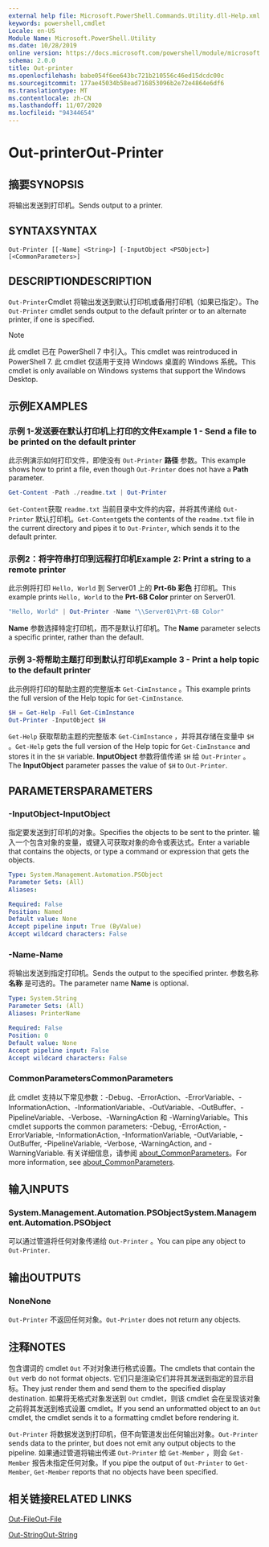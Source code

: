 ```yaml
---
external help file: Microsoft.PowerShell.Commands.Utility.dll-Help.xml
keywords: powershell,cmdlet
Locale: en-US
Module Name: Microsoft.PowerShell.Utility
ms.date: 10/28/2019
online version: https://docs.microsoft.com/powershell/module/microsoft.powershell.utility/out-printer?view=powershell-5.1&WT.mc_id=ps-gethelp
schema: 2.0.0
title: Out-printer
ms.openlocfilehash: babe054f6ee643bc721b210556c46ed15dcdc00c
ms.sourcegitcommit: 177ae45034b58ead716853096b2e72e4864e6df6
ms.translationtype: MT
ms.contentlocale: zh-CN
ms.lasthandoff: 11/07/2020
ms.locfileid: "94344654"
---
```

# <span data-ttu-id="b74bb-103">Out-printer</span><span class="sxs-lookup"><span data-stu-id="b74bb-103">Out-Printer</span></span>

## <span data-ttu-id="b74bb-104">摘要</span><span class="sxs-lookup"><span data-stu-id="b74bb-104">SYNOPSIS</span></span>
<span data-ttu-id="b74bb-105">将输出发送到打印机。</span><span class="sxs-lookup"><span data-stu-id="b74bb-105">Sends output to a printer.</span></span>

## <span data-ttu-id="b74bb-106">SYNTAX</span><span class="sxs-lookup"><span data-stu-id="b74bb-106">SYNTAX</span></span>

```
Out-Printer [[-Name] <String>] [-InputObject <PSObject>] [<CommonParameters>]
```

## <span data-ttu-id="b74bb-107">DESCRIPTION</span><span class="sxs-lookup"><span data-stu-id="b74bb-107">DESCRIPTION</span></span>

<span data-ttu-id="b74bb-108">`Out-Printer`Cmdlet 将输出发送到默认打印机或备用打印机（如果已指定）。</span><span class="sxs-lookup"><span data-stu-id="b74bb-108">The `Out-Printer` cmdlet sends output to the default printer or to an alternate printer, if one is specified.</span></span>

> [!NOTE]
> <span data-ttu-id="b74bb-109">此 cmdlet 已在 PowerShell 7 中引入。</span><span class="sxs-lookup"><span data-stu-id="b74bb-109">This cmdlet was reintroduced in PowerShell 7.</span></span> <span data-ttu-id="b74bb-110">此 cmdlet 仅适用于支持 Windows 桌面的 Windows 系统。</span><span class="sxs-lookup"><span data-stu-id="b74bb-110">This cmdlet is only available on Windows systems that support the Windows Desktop.</span></span>

## <span data-ttu-id="b74bb-111">示例</span><span class="sxs-lookup"><span data-stu-id="b74bb-111">EXAMPLES</span></span>

### <span data-ttu-id="b74bb-112">示例 1-发送要在默认打印机上打印的文件</span><span class="sxs-lookup"><span data-stu-id="b74bb-112">Example 1 - Send a file to be printed on the default printer</span></span>

<span data-ttu-id="b74bb-113">此示例演示如何打印文件，即使没有 `Out-Printer` **路径** 参数。</span><span class="sxs-lookup"><span data-stu-id="b74bb-113">This example shows how to print a file, even though `Out-Printer` does not have a **Path** parameter.</span></span>

```powershell
Get-Content -Path ./readme.txt | Out-Printer
```

<span data-ttu-id="b74bb-114">`Get-Content`获取 `readme.txt` 当前目录中文件的内容，并将其传递给 `Out-Printer` 默认打印机。</span><span class="sxs-lookup"><span data-stu-id="b74bb-114">`Get-Content`gets the contents of the `readme.txt` file in the current directory and pipes it to `Out-Printer`, which sends it to the default printer.</span></span>

### <span data-ttu-id="b74bb-115">示例2：将字符串打印到远程打印机</span><span class="sxs-lookup"><span data-stu-id="b74bb-115">Example 2: Print a string to a remote printer</span></span>

<span data-ttu-id="b74bb-116">此示例将打印 `Hello, World` 到 Server01 上的 **Prt-6b 彩色** 打印机。</span><span class="sxs-lookup"><span data-stu-id="b74bb-116">This example prints `Hello, World` to the **Prt-6B Color** printer on Server01.</span></span>

```powershell
"Hello, World" | Out-Printer -Name "\\Server01\Prt-6B Color"
```

<span data-ttu-id="b74bb-117">**Name** 参数选择特定打印机，而不是默认打印机。</span><span class="sxs-lookup"><span data-stu-id="b74bb-117">The **Name** parameter selects a specific printer, rather than the default.</span></span>

### <span data-ttu-id="b74bb-118">示例 3-将帮助主题打印到默认打印机</span><span class="sxs-lookup"><span data-stu-id="b74bb-118">Example 3 - Print a help topic to the default printer</span></span>

<span data-ttu-id="b74bb-119">此示例将打印的帮助主题的完整版本 `Get-CimInstance` 。</span><span class="sxs-lookup"><span data-stu-id="b74bb-119">This example prints the full version of the Help topic for `Get-CimInstance`.</span></span>

```powershell
$H = Get-Help -Full Get-CimInstance
Out-Printer -InputObject $H
```

<span data-ttu-id="b74bb-120">`Get-Help` 获取帮助主题的完整版本 `Get-CimInstance` ，并将其存储在变量中 `$H` 。</span><span class="sxs-lookup"><span data-stu-id="b74bb-120">`Get-Help` gets the full version of the Help topic for `Get-CimInstance` and stores it in the `$H` variable.</span></span> <span data-ttu-id="b74bb-121">**InputObject** 参数将值传递 `$H` 给 `Out-Printer` 。</span><span class="sxs-lookup"><span data-stu-id="b74bb-121">The **InputObject** parameter passes the value of `$H` to `Out-Printer`.</span></span>

## <span data-ttu-id="b74bb-122">PARAMETERS</span><span class="sxs-lookup"><span data-stu-id="b74bb-122">PARAMETERS</span></span>

### <span data-ttu-id="b74bb-123">-InputObject</span><span class="sxs-lookup"><span data-stu-id="b74bb-123">-InputObject</span></span>

<span data-ttu-id="b74bb-124">指定要发送到打印机的对象。</span><span class="sxs-lookup"><span data-stu-id="b74bb-124">Specifies the objects to be sent to the printer.</span></span> <span data-ttu-id="b74bb-125">输入一个包含对象的变量，或键入可获取对象的命令或表达式。</span><span class="sxs-lookup"><span data-stu-id="b74bb-125">Enter a variable that contains the objects, or type a command or expression that gets the objects.</span></span>

```yaml
Type: System.Management.Automation.PSObject
Parameter Sets: (All)
Aliases:

Required: False
Position: Named
Default value: None
Accept pipeline input: True (ByValue)
Accept wildcard characters: False
```

### <span data-ttu-id="b74bb-126">-Name</span><span class="sxs-lookup"><span data-stu-id="b74bb-126">-Name</span></span>

<span data-ttu-id="b74bb-127">将输出发送到指定打印机。</span><span class="sxs-lookup"><span data-stu-id="b74bb-127">Sends the output to the specified printer.</span></span> <span data-ttu-id="b74bb-128">参数名称 **名称** 是可选的。</span><span class="sxs-lookup"><span data-stu-id="b74bb-128">The parameter name **Name** is optional.</span></span>

```yaml
Type: System.String
Parameter Sets: (All)
Aliases: PrinterName

Required: False
Position: 0
Default value: None
Accept pipeline input: False
Accept wildcard characters: False
```

### <span data-ttu-id="b74bb-129">CommonParameters</span><span class="sxs-lookup"><span data-stu-id="b74bb-129">CommonParameters</span></span>

<span data-ttu-id="b74bb-130">此 cmdlet 支持以下常见参数：-Debug、-ErrorAction、-ErrorVariable、-InformationAction、-InformationVariable、-OutVariable、-OutBuffer、-PipelineVariable、-Verbose、-WarningAction 和 -WarningVariable。</span><span class="sxs-lookup"><span data-stu-id="b74bb-130">This cmdlet supports the common parameters: -Debug, -ErrorAction, -ErrorVariable, -InformationAction, -InformationVariable, -OutVariable, -OutBuffer, -PipelineVariable, -Verbose, -WarningAction, and -WarningVariable.</span></span> <span data-ttu-id="b74bb-131">有关详细信息，请参阅 [about_CommonParameters](https://go.microsoft.com/fwlink/?LinkID=113216)。</span><span class="sxs-lookup"><span data-stu-id="b74bb-131">For more information, see [about_CommonParameters](https://go.microsoft.com/fwlink/?LinkID=113216).</span></span>

## <span data-ttu-id="b74bb-132">输入</span><span class="sxs-lookup"><span data-stu-id="b74bb-132">INPUTS</span></span>

### <span data-ttu-id="b74bb-133">System.Management.Automation.PSObject</span><span class="sxs-lookup"><span data-stu-id="b74bb-133">System.Management.Automation.PSObject</span></span>

<span data-ttu-id="b74bb-134">可以通过管道将任何对象传递给 `Out-Printer` 。</span><span class="sxs-lookup"><span data-stu-id="b74bb-134">You can pipe any object to `Out-Printer`.</span></span>

## <span data-ttu-id="b74bb-135">输出</span><span class="sxs-lookup"><span data-stu-id="b74bb-135">OUTPUTS</span></span>

### <span data-ttu-id="b74bb-136">None</span><span class="sxs-lookup"><span data-stu-id="b74bb-136">None</span></span>

<span data-ttu-id="b74bb-137">`Out-Printer` 不返回任何对象。</span><span class="sxs-lookup"><span data-stu-id="b74bb-137">`Out-Printer` does not return any objects.</span></span>

## <span data-ttu-id="b74bb-138">注释</span><span class="sxs-lookup"><span data-stu-id="b74bb-138">NOTES</span></span>

<span data-ttu-id="b74bb-139">包含谓词的 cmdlet `Out` 不对对象进行格式设置。</span><span class="sxs-lookup"><span data-stu-id="b74bb-139">The cmdlets that contain the `Out` verb do not format objects.</span></span> <span data-ttu-id="b74bb-140">它们只是渲染它们并将其发送到指定的显示目标。</span><span class="sxs-lookup"><span data-stu-id="b74bb-140">They just render them and send them to the specified display destination.</span></span> <span data-ttu-id="b74bb-141">如果将无格式对象发送到 `Out` cmdlet，则该 cmdlet 会在呈现该对象之前将其发送到格式设置 cmdlet。</span><span class="sxs-lookup"><span data-stu-id="b74bb-141">If you send an unformatted object to an `Out` cmdlet, the cmdlet sends it to a formatting cmdlet before rendering it.</span></span>

<span data-ttu-id="b74bb-142">`Out-Printer` 将数据发送到打印机，但不向管道发出任何输出对象。</span><span class="sxs-lookup"><span data-stu-id="b74bb-142">`Out-Printer` sends data to the printer, but does not emit any output objects to the pipeline.</span></span> <span data-ttu-id="b74bb-143">如果通过管道将输出传递 `Out-Printer` 给 `Get-Member` ，则会 `Get-Member` 报告未指定任何对象。</span><span class="sxs-lookup"><span data-stu-id="b74bb-143">If you pipe the output of `Out-Printer` to `Get-Member`, `Get-Member` reports that no objects have been specified.</span></span>

## <span data-ttu-id="b74bb-144">相关链接</span><span class="sxs-lookup"><span data-stu-id="b74bb-144">RELATED LINKS</span></span>

[<span data-ttu-id="b74bb-145">Out-File</span><span class="sxs-lookup"><span data-stu-id="b74bb-145">Out-File</span></span>](Out-File.md)

[<span data-ttu-id="b74bb-146">Out-String</span><span class="sxs-lookup"><span data-stu-id="b74bb-146">Out-String</span></span>](Out-String.md)
